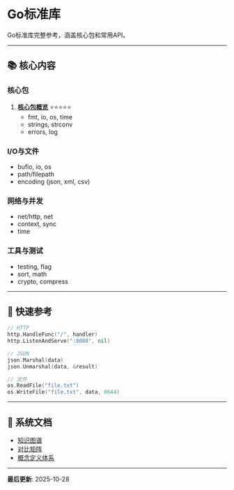 # Go标准库

Go标准库完整参考，涵盖核心包和常用API。

---

## 📚 核心内容

### 核心包
1. **[核心包概览](./01-核心包概览.md)** ⭐⭐⭐⭐⭐
   - fmt, io, os, time
   - strings, strconv
   - errors, log

### I/O与文件
- bufio, io, os
- path/filepath
- encoding (json, xml, csv)

### 网络与并发
- net/http, net
- context, sync
- time

### 工具与测试
- testing, flag
- sort, math
- crypto, compress

---

## 🚀 快速参考

```go
// HTTP
http.HandleFunc("/", handler)
http.ListenAndServe(":8080", nil)

// JSON
json.Marshal(data)
json.Unmarshal(data, &result)

// 文件
os.ReadFile("file.txt")
os.WriteFile("file.txt", data, 0644)
```

---

## 📖 系统文档

- [知识图谱](./00-知识图谱.md)
- [对比矩阵](./00-对比矩阵.md)
- [概念定义体系](./00-概念定义体系.md)

---

**最后更新**: 2025-10-28
